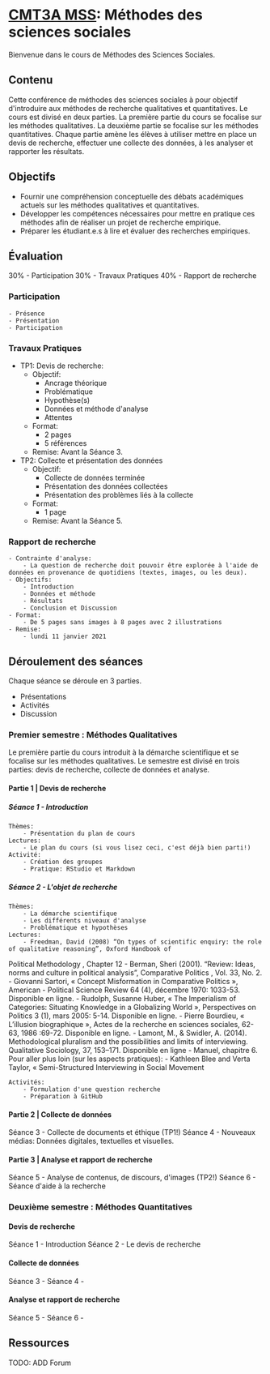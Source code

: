 # [CMT3A MSS](CMT3A-MSS): Méthodes des sciences sociales
Bienvenue dans le cours de Méthodes des Sciences Sociales.

## Contenu
Cette conférence de méthodes des sciences sociales à pour objectif d'introduire aux méthodes de recherche qualitatives et quantitatives. Le cours est divisé en deux parties. La première partie du cours se focalise sur les méthodes qualitatives. La deuxième partie se focalise sur les méthodes quantitatives. Chaque partie amène les élèves à utiliser mettre en place un devis de recherche, effectuer une collecte des données, à les analyser et rapporter les résultats.

## Objectifs
- Fournir une compréhension conceptuelle des débats académiques actuels sur les méthodes qualitatives et quantitatives.
- Développer les compétences nécessaires pour mettre en pratique ces méthodes afin de réaliser un projet de recherche empirique.
- Préparer les étudiant.e.s à lire et évaluer des recherches empiriques.

## Évaluation
30% - Participation
30% - Travaux Pratiques
40% - Rapport de recherche

### Participation
    - Présence
    - Présentation
    - Participation

### Travaux Pratiques
- TP1: Devis de recherche:
    - Objectif:
        - Ancrage théorique
        - Problématique
        - Hypothèse(s)
        - Données et méthode d'analyse
        - Attentes
    - Format:
        - 2 pages
        - 5 références
    - Remise: Avant la Séance 3.
- TP2: Collecte et présentation des données
    - Objectif:
        - Collecte de données terminée
        - Présentation des données collectées
        - Présentation des problèmes liés à la collecte
    - Format:
        - 1 page
    - Remise: Avant la Séance 5.

### Rapport de recherche
    - Contrainte d'analyse:
        - La question de recherche doit pouvoir être explorée à l'aide de données en provenance de quotidiens (textes, images, ou les deux).
    - Objectifs:
        - Introduction
        - Données et méthode
        - Résultats
        - Conclusion et Discussion
    - Format:
        - De 5 pages sans images à 8 pages avec 2 illustrations
    - Remise:
        - lundi 11 janvier 2021

## Déroulement des séances
Chaque séance se déroule en 3 parties.
- Présentations
- Activités
- Discussion

### Premier semestre : Méthodes Qualitatives
Le première partie du cours introduit à la démarche scientifique et se focalise sur les méthodes qualitatives. Le semestre est divisé en trois parties: devis de recherche, collecte de données et analyse.

#### Partie 1 | Devis de recherche
##### Séance 1 - Introduction
    Thèmes:
        - Présentation du plan de cours
    Lectures:
        - Le plan du cours (si vous lisez ceci, c'est déjà bien parti!)
    Activité:
        - Création des groupes
        - Pratique: RStudio et Markdown

##### Séance 2 - L'objet de recherche
    Thèmes:
        - La démarche scientifique
        - Les différents niveaux d'analyse
        - Problématique et hypothèses
    Lectures:
        - Freedman, David (2008) “On types of scientific enquiry: the role of qualitative reasoning”, Oxford Handbook of
Political Methodology , Chapter 12
        - Berman, Sheri (2001). “Review: Ideas, norms and culture in political analysis”, Comparative Politics , Vol. 33, No. 2.
        - Giovanni Sartori, « Concept Misformation in Comparative Politics », American
        - Political Science Review 64 (4), décembre 1970: 1033-53. Disponible en ligne.
        - Rudolph, Susanne Huber, « The Imperialism of Categories: Situating Knowledge in a Globalizing World », Perspectives on Politics 3 (1), mars 2005: 5-14. Disponible en ligne.
        - Pierre Bourdieu, « L’illusion biographique », Actes de la recherche en sciences
        sociales, 62-63, 1986 :69-72. Disponible en ligne.
        - Lamont, M., & Swidler, A. (2014). Methodological pluralism and the possibilities
        and limits of interviewing. Qualitative Sociology, 37, 153–171. Disponible en ligne
        - Manuel, chapitre 6.
        Pour aller plus loin (sur les aspects pratiques):
        - Kathleen Blee and Verta Taylor, « Semi-Structured Interviewing in Social Movement

    Activités:
        - Formulation d'une question recherche
        - Préparation à GitHub

#### Partie 2 | Collecte de données
Séance 3 - Collecte de documents et éthique (TP1!)
Séance 4 - Nouveaux médias: Données digitales, textuelles et visuelles.

#### Partie 3 | Analyse et rapport de recherche
Séance 5 - Analyse de contenus, de discours, d'images (TP2!)
Séance 6 - Séance d'aide à la recherche

### Deuxième semestre : Méthodes Quantitatives

#### Devis de recherche
Séance 1 - Introduction
Séance 2 - Le devis de recherche

#### Collecte de données
Séance 3 -
Séance 4 -

#### Analyse et rapport de recherche
Séance 5 -
Séance 6 -

## Ressources
TODO: ADD Forum
